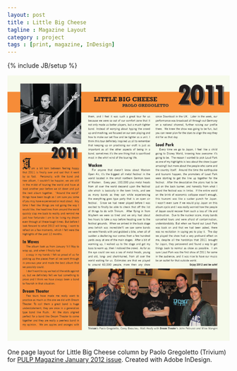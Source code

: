 ```yaml
---
layout: post
title : Little Big Cheese
tagline : Magazine Layout
category : project
tags : [print, magazine, InDesign]
---
```

{% include JB/setup %}

![Little Big Cheese](/assets/images/little-big-cheese.jpg)

One page layout for Little Big Cheese column by Paolo Gregoletto (Trivium) for [PULP Magazine January 2012 issue](http://pulpmagazinelive.com/issues/2012). Created with Adobe InDesign. 